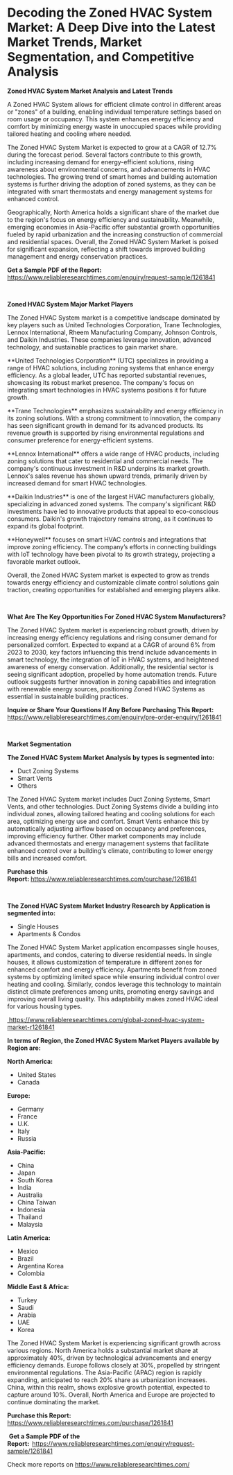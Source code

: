 <p><h1>Decoding the Zoned HVAC System Market: A Deep Dive into the Latest Market Trends, Market Segmentation, and Competitive Analysis</h1></p><p><strong>Zoned HVAC System Market Analysis and Latest Trends</strong></p>
<p><p>A Zoned HVAC System allows for efficient climate control in different areas or "zones" of a building, enabling individual temperature settings based on room usage or occupancy. This system enhances energy efficiency and comfort by minimizing energy waste in unoccupied spaces while providing tailored heating and cooling where needed.</p><p>The Zoned HVAC System Market is expected to grow at a CAGR of 12.7% during the forecast period. Several factors contribute to this growth, including increasing demand for energy-efficient solutions, rising awareness about environmental concerns, and advancements in HVAC technologies. The growing trend of smart homes and building automation systems is further driving the adoption of zoned systems, as they can be integrated with smart thermostats and energy management systems for enhanced control.</p><p>Geographically, North America holds a significant share of the market due to the region's focus on energy efficiency and sustainability. Meanwhile, emerging economies in Asia-Pacific offer substantial growth opportunities fueled by rapid urbanization and the increasing construction of commercial and residential spaces. Overall, the Zoned HVAC System Market is poised for significant expansion, reflecting a shift towards improved building management and energy conservation practices.</p></p>
<p><strong>Get a Sample PDF of the Report:&nbsp;</strong> <a href="https://www.reliableresearchtimes.com/enquiry/request-sample/1261841?utm_campaign=2252&utm_medium=2&utm_source=Github&utm_content=ia&utm_term=08042025&utm_id=zoned-hvac-system">https://www.reliableresearchtimes.com/enquiry/request-sample/1261841</a></p>
<p>&nbsp;</p>
<p><strong>Zoned HVAC System Major Market Players</strong></p>
<p><p>The Zoned HVAC System market is a competitive landscape dominated by key players such as United Technologies Corporation, Trane Technologies, Lennox International, Rheem Manufacturing Company, Johnson Controls, and Daikin Industries. These companies leverage innovation, advanced technology, and sustainable practices to gain market share.</p><p>**United Technologies Corporation** (UTC) specializes in providing a range of HVAC solutions, including zoning systems that enhance energy efficiency. As a global leader, UTC has reported substantial revenues, showcasing its robust market presence. The company's focus on integrating smart technologies in HVAC systems positions it for future growth.</p><p>**Trane Technologies** emphasizes sustainability and energy efficiency in its zoning solutions. With a strong commitment to innovation, the company has seen significant growth in demand for its advanced products. Its revenue growth is supported by rising environmental regulations and consumer preference for energy-efficient systems.</p><p>**Lennox International** offers a wide range of HVAC products, including zoning solutions that cater to residential and commercial needs. The company's continuous investment in R&D underpins its market growth. Lennox's sales revenue has shown upward trends, primarily driven by increased demand for smart HVAC technologies.</p><p>**Daikin Industries** is one of the largest HVAC manufacturers globally, specializing in advanced zoned systems. The company's significant R&D investments have led to innovative products that appeal to eco-conscious consumers. Daikin's growth trajectory remains strong, as it continues to expand its global footprint.</p><p>**Honeywell** focuses on smart HVAC controls and integrations that improve zoning efficiency. The company’s efforts in connecting buildings with IoT technology have been pivotal to its growth strategy, projecting a favorable market outlook.</p><p>Overall, the Zoned HVAC System market is expected to grow as trends towards energy efficiency and customizable climate control solutions gain traction, creating opportunities for established and emerging players alike.</p></p>
<p>&nbsp;</p>
<p><strong>What Are The Key Opportunities For Zoned HVAC System Manufacturers?</strong></p>
<p><p>The Zoned HVAC System market is experiencing robust growth, driven by increasing energy efficiency regulations and rising consumer demand for personalized comfort. Expected to expand at a CAGR of around 6% from 2023 to 2030, key factors influencing this trend include advancements in smart technology, the integration of IoT in HVAC systems, and heightened awareness of energy conservation. Additionally, the residential sector is seeing significant adoption, propelled by home automation trends. Future outlook suggests further innovation in zoning capabilities and integration with renewable energy sources, positioning Zoned HVAC Systems as essential in sustainable building practices.</p></p>
<p><strong>Inquire or Share Your Questions If Any Before Purchasing This Report:</strong> <a href="https://www.reliableresearchtimes.com/enquiry/pre-order-enquiry/1261841?utm_campaign=2252&utm_medium=2&utm_source=Github&utm_content=ia&utm_term=08042025&utm_id=zoned-hvac-system">https://www.reliableresearchtimes.com/enquiry/pre-order-enquiry/1261841</a></p>
<p>&nbsp;</p>
<p><strong>Market Segmentation</strong></p>
<p><strong>The Zoned HVAC System Market Analysis by types is segmented into:</strong></p>
<p><ul><li>Duct Zoning Systems</li><li>Smart Vents</li><li>Others</li></ul></p>
<p><p>The Zoned HVAC System market includes Duct Zoning Systems, Smart Vents, and other technologies. Duct Zoning Systems divide a building into individual zones, allowing tailored heating and cooling solutions for each area, optimizing energy use and comfort. Smart Vents enhance this by automatically adjusting airflow based on occupancy and preferences, improving efficiency further. Other market components may include advanced thermostats and energy management systems that facilitate enhanced control over a building's climate, contributing to lower energy bills and increased comfort.</p></p>
<p><strong>Purchase this Report:&nbsp;</strong><a href="https://www.reliableresearchtimes.com/purchase/1261841?utm_campaign=2252&utm_medium=2&utm_source=Github&utm_content=ia&utm_term=08042025&utm_id=zoned-hvac-system">https://www.reliableresearchtimes.com/purchase/1261841</a></p>
<p>&nbsp;</p>
<p><strong>The Zoned HVAC System Market Industry Research by Application is segmented into:</strong></p>
<p><ul><li>Single Houses</li><li>Apartments & Condos</li></ul></p>
<p><p>The Zoned HVAC System Market application encompasses single houses, apartments, and condos, catering to diverse residential needs. In single houses, it allows customization of temperature in different zones for enhanced comfort and energy efficiency. Apartments benefit from zoned systems by optimizing limited space while ensuring individual control over heating and cooling. Similarly, condos leverage this technology to maintain distinct climate preferences among units, promoting energy savings and improving overall living quality. This adaptability makes zoned HVAC ideal for various housing types.</p></p>
<p><a href="https://www.reliableresearchtimes.com/global-zoned-hvac-system-market-r1261841?utm_campaign=2252&utm_medium=2&utm_source=Github&utm_content=ia&utm_term=08042025&utm_id=zoned-hvac-system">&nbsp;https://www.reliableresearchtimes.com/global-zoned-hvac-system-market-r1261841</a></p>
<p><strong>In terms of Region, the Zoned HVAC System Market Players available by Region are:</strong></p>
<p>
    <p> <strong> North America: </strong>
        <ul>
            <li>United States</li>
            <li>Canada</li>
        </ul>
        </p> 
    <p> <strong> Europe: </strong>
        <ul>
            <li>Germany</li>
            <li>France</li>
            <li>U.K.</li>
            <li>Italy</li>
            <li>Russia</li>
        </ul>
        </p> 
    <p> <strong> Asia-Pacific: </strong>
        <ul>
            <li>China</li>
            <li>Japan</li>
            <li>South Korea</li>
            <li>India</li>
            <li>Australia</li>
            <li>China Taiwan</li>
            <li>Indonesia</li>
            <li>Thailand</li>
            <li>Malaysia</li>
        </ul>
        </p> 
    <p> <strong> Latin America: </strong>
        <ul>
            <li>Mexico</li>
            <li>Brazil</li>
            <li>Argentina Korea</li>
            <li>Colombia</li>
        </ul>
        </p> 
    <p> <strong> Middle East & Africa: </strong>
        <ul>
            <li>Turkey</li>
            <li>Saudi</li>
            <li>Arabia</li>
            <li>UAE</li>
            <li>Korea</li>
        </ul>
    </p>
    </p>
<p><p>The Zoned HVAC System Market is experiencing significant growth across various regions. North America holds a substantial market share at approximately 40%, driven by technological advancements and energy efficiency demands. Europe follows closely at 30%, propelled by stringent environmental regulations. The Asia-Pacific (APAC) region is rapidly expanding, anticipated to reach 20% share as urbanization increases. China, within this realm, shows explosive growth potential, expected to capture around 10%. Overall, North America and Europe are projected to continue dominating the market.</p></p>
<p><strong>Purchase this Report: </strong><a href="https://www.reliableresearchtimes.com/purchase/1261841?utm_campaign=2252&utm_medium=2&utm_source=Github&utm_content=ia&utm_term=08042025&utm_id=zoned-hvac-system">https://www.reliableresearchtimes.com/purchase/1261841</a></p>
<p>&nbsp;<strong>Get a Sample PDF of the Report:&nbsp;&nbsp;</strong><a href="https://www.reliableresearchtimes.com/enquiry/request-sample/1261841?utm_campaign=2252&utm_medium=2&utm_source=Github&utm_content=ia&utm_term=08042025&utm_id=zoned-hvac-system">https://www.reliableresearchtimes.com/enquiry/request-sample/1261841</a></p>
<p><strong></strong></p>
<p>Check more reports on <a href="https://www.reliableresearchtimes.com/?utm_campaign=2252&utm_medium=2&utm_source=Github&utm_content=ia&utm_term=08042025&utm_id=zoned-hvac-system">https://www.reliableresearchtimes.com/</a></p>